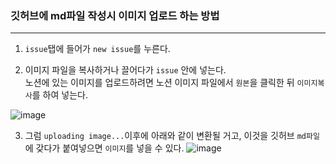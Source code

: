  
 ### 깃허브에 md파일 작성시 이미지 업로드 하는 방법
 ---
 
 1. `issue`탭에 들어가 `new issue`를 누른다.
 
 2. 이미지 파일을 복사하거나 끌어다가 `issue` 안에 넣는다.  
    노션에 있는 이미지를 업로드하려면 노션 이미지 파일에서 `원본`을 클릭한 뒤 `이미지복사`를 하여 넣는다.
    
![image](https://user-images.githubusercontent.com/64109506/104024931-3a391400-5207-11eb-9fa3-4618effbd865.png)

  3. 그럼 `uploading image...`이후에 아래와 같이 변환될 거고, 이것을 깃허브 `md파일`에 갖다가 붙여넣으면 `이미지`를 넣을 수 있다.
  ![image](https://user-images.githubusercontent.com/64109506/104025042-65236800-5207-11eb-8929-86cc5c77f0d8.png)
